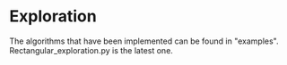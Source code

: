 # Exploration
The algorithms that have been implemented can be found in "examples". 
Rectangular_exploration.py is the latest one.
